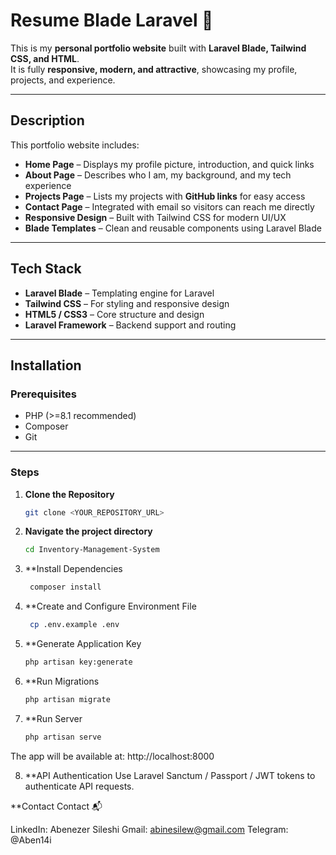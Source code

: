 # Resume Blade Laravel 🌟  

This is my **personal portfolio website** built with **Laravel Blade, Tailwind CSS, and HTML**.  
It is fully **responsive, modern, and attractive**, showcasing my profile, projects, and experience.  

---

## Description  
This portfolio website includes:  
- **Home Page** – Displays my profile picture, introduction, and quick links  
- **About Page** – Describes who I am, my background, and my tech experience  
- **Projects Page** – Lists my projects with **GitHub links** for easy access  
- **Contact Page** – Integrated with email so visitors can reach me directly  
- **Responsive Design** – Built with Tailwind CSS for modern UI/UX  
- **Blade Templates** – Clean and reusable components using Laravel Blade  

---

## Tech Stack  
- **Laravel Blade** – Templating engine for Laravel  
- **Tailwind CSS** – For styling and responsive design  
- **HTML5 / CSS3** – Core structure and design  
- **Laravel Framework** – Backend support and routing  

---

## Installation  

### Prerequisites  
- PHP (>=8.1 recommended)  
- Composer  
- Git  

---

### Steps  

1. **Clone the Repository**  
   ```bash
   git clone <YOUR_REPOSITORY_URL>
2. **Navigate the project directory**     
     ```bash
    cd Inventory-Management-System
3. **Install Dependencies
   ```bash
    composer install
4. **Create and Configure Environment File
   ```bash
    cp .env.example .env
5. **Generate Application Key
   ```bash
   php artisan key:generate
6. **Run Migrations
   ```bash
   php artisan migrate
7. **Run Server
   ```bash
   php artisan serve

The app will be available at: http://localhost:8000

8. **API Authentication
Use Laravel Sanctum / Passport / JWT tokens to authenticate API requests.

**Contact
Contact 📬

LinkedIn: Abenezer Sileshi
Gmail: abinesilew@gmail.com
Telegram: @Aben14i

